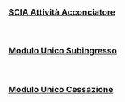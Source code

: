 
### [SCIA Attività Acconciatore ][87ff4a7a]

  [87ff4a7a]: http://www.umbriageo.regione.umbria.it/AccessoUnico/modulistica/03.pdf "vai al modulo"
<br>

### [Modulo Unico Subingresso][7cf4384a]

  [7cf4384a]: http://www.umbriageo.regione.umbria.it/AccessoUnico/modulistica/23.pdf "vai al modulo"
  <br>

### [Modulo Unico Cessazione  ][47441420]

  [47441420]: http://www.umbriageo.regione.umbria.it/AccessoUnico/modulistica/22.pdf "vai al modulo"
